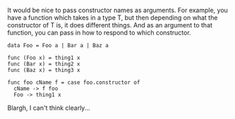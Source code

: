 It would be nice to pass constructor names as arguments. For example, you have a function which takes in a type T, but then depending on what the constructor of T is, it does different things. And as an argument to that function, you can pass in how to respond to which constructor.

```
data Foo = Foo a | Bar a | Baz a 

func (Foo x) = thing1 x
func (Bar x) = thing2 x
func (Baz x) = thing3 x

func foo cName f = case foo.constructor of
  cName -> f foo
  Foo -> thing1 x

```

Blargh, I can't think clearly...
